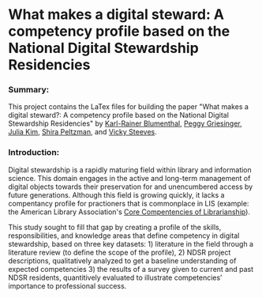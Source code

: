 # What makes a digital steward: A competency profile based on the National Digital Stewardship Residencies

### Summary:
This project contains the LaTex files for building the paper "What makes a digital steward?:
 A competency profile based on the National Digital Stewardship Residencies" by [Karl-Rainer Blumenthal](http://landscapelibrarian.com/), [Peggy Griesinger](https://www.linkedin.com/in/peggy-griesinger-413a2173), [Julia Kim](https://twitter.com/jy_kim29), [Shira Peltzman](https://www.linkedin.com/in/shira-peltzman-82389114), and [Vicky Steeves](www.victoriaisteeves.com).

### Introduction:
Digital stewardship is a rapidly maturing field within library and information science. This domain engages in the active and long-term management of digital objects towards their preservation for and unencumbered access by future generations. Although this field is growing quickly, it lacks a compentancy profile for practioners that is commonplace in LIS (example: the American Library Association's [Core Compentencies of Librarianship](http://www.ala.org/educationcareers/sites/ala.org.educationcareers/files/content/careers/corecomp/corecompetences/finalcorecompstat09.pdf)). 

This study sought to fill that gap by creating a profile of the skills, responsibilities, and knowledge areas that define competency in digital stewardship, based on three key datasets: 1) literature in the field through a literature review (to define the scope of the profile), 2) NDSR project descriptions, qualitatively analyzed to get a baseline understanding of expected competencies 3) the results of a survey given to current and past NDSR residents, quantitively evaluated to illustrate competencies’ importance to professional success.
